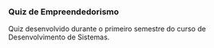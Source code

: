 ### Quiz de Empreendedorismo
Quiz desenvolvido durante o primeiro semestre do curso de Desenvolvimento de Sistemas. 
